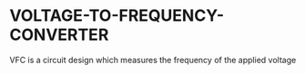 # VOLTAGE-TO-FREQUENCY-CONVERTER
VFC is a circuit design which measures the frequency of the applied voltage
